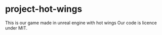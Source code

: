 # project-hot-wings
This is our game made in unreal engine with hot wings
Our code is licence under MIT.
